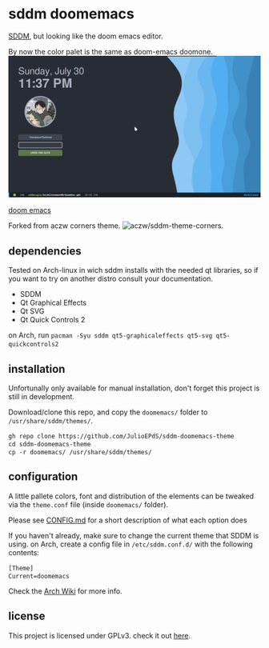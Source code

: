 # sddm doomemacs

[SDDM](https://github.com/sddm/sddm), but looking like the doom emacs editor.

By now the color palet is the same as doom-emacs doomone.
![doomone preview](preview/doomone.png)

[doom emacs](preview/doomemacs.png)

Forked from aczw corners theme.
![aczw/sddm-theme-corners](https://github.com/aczw/sddm-theme-corners).

## dependencies
Tested on Arch-linux in wich sddm installs with the needed qt libraries, so if you want to try on another distro consult your documentation.

- SDDM
- Qt Graphical Effects
- Qt SVG
- Qt Quick Controls 2

on Arch, run `pacman -Syu sddm qt5-graphicaleffects qt5-svg qt5-quickcontrols2`

## installation
Unfortunally only available for manual installation, don't forget this project is still in development.

Download/clone this repo, and copy the `doomemacs/` folder to `/usr/share/sddm/themes/`.

```
gh repo clone https://github.com/JulioEPdS/sddm-doomemacs-theme
cd sddm-doomemacs-theme
cp -r doomemacs/ /usr/share/sddm/themes/
```

## configuration
A little pallete colors, font and distribution of the elements can be tweaked via the `theme.conf` file (inside `doomemacs/` folder).

Please see [CONFIG.md](CONFIG.md) for a short description of what each option does

If you haven't already, make sure to change the current theme that SDDM is using. on Arch, create a config file in `/etc/sddm.conf.d/` with the following contents:

```
[Theme]
Current=doomemacs
```

Check the [Arch Wiki](https://wiki.archlinux.org/title/SDDM#Configuration) for more info.

## license

This project is licensed under GPLv3. check it out [here](LICENSE).
